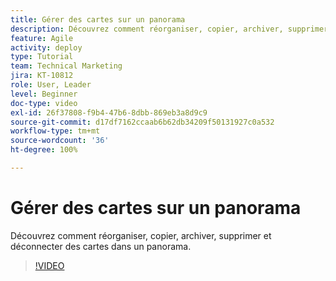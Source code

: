 ```yaml
---
title: Gérer des cartes sur un panorama
description: Découvrez comment réorganiser, copier, archiver, supprimer et déconnecter des cartes dans un panorama.
feature: Agile
activity: deploy
type: Tutorial
team: Technical Marketing
jira: KT-10812
role: User, Leader
level: Beginner
doc-type: video
exl-id: 26f37808-f9b4-47b6-8dbb-869eb3a8d9c9
source-git-commit: d17df7162ccaab6b62db34209f50131927c0a532
workflow-type: tm+mt
source-wordcount: '36'
ht-degree: 100%

---
```


# Gérer des cartes sur un panorama

Découvrez comment réorganiser, copier, archiver, supprimer et déconnecter des cartes dans un panorama.

>[!VIDEO](https://video.tv.adobe.com/v/346810/?quality=12&learn=on&enablevpops)
